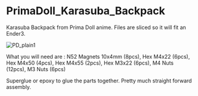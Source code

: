 # PrimaDoll_Karasuba_Backpack
Karasuba Backpack from Prima Doll anime. Files are sliced so it will fit an Ender3.

![PD_plain1](https://user-images.githubusercontent.com/105726377/176947438-c8cfe403-99b3-41b9-8431-10892633ca7e.jpg)

What you will need are : N52 Magnets 10x4mm (8pcs), Hex M4x22 (6pcs), Hex M4x50 (4pcs), Hex M4x55 (2pcs), Hex M3x22 (6pcs), M4 Nuts (12pcs), M3 Nuts (6pcs)

Superglue or epoxy to glue the parts together. Pretty much straight forward assembly.
